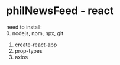# philNewsFeed - react

need to install:    
0. nodejs, npm, npx, git    
1. create-react-app    
2. prop-types    
3. axios    